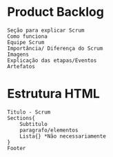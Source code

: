 # Product Backlog
	Seção para explicar Scrum
	Como funciona
	Equipe Scrum
	Importância/ Diferença do Scrum
	Imagens
	Explicação das etapas/Eventos
	Artefatos
# Estrutura HTML
	Titulo - Scrum
	Sections{
 		Subtitulo
		paragrafo/elementos
		Lista{} *Não necessariamente
	}
	Footer
